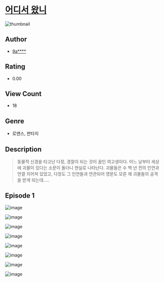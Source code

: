 # [어디서 왔니](https://comic.naver.com/challenge/list?titleId=810289)
![thumbnail](https://image-comic.pstatic.net/user_contents_data/challenge_comic/2023/05/23/upload_3559030320012867633_480x623.jpeg)

## Author
- [9a****](https://comic.naver.com/artistTitle?id=366858)

## Rating
- 0.00

## View Count
- 18

## Genre
- 로맨스, 판타지

## Description
> 동물적 신경을 타고난 다정, 경찰이 되는 것이 꿈인 여고생이다. 어느 날부터 세상에 괴물이 있다는 소문이 돌더니 현실로 나타난다. 괴물들은 수 백 년 전의 인연과 연결 지어져 있었고, 다정도 그 인연들과 연관되어 영문도 모른 채 괴물들의 공격을 받게 되는데.....


## Episode 1
![image](https://image-comic.pstatic.net/user_contents_data/challenge_comic/2023/05/23/366858/upload_3472947351459553892.jpeg)

![image](https://image-comic.pstatic.net/user_contents_data/challenge_comic/2023/05/23/366858/upload_3473172936728524131.jpeg)

![image](https://image-comic.pstatic.net/user_contents_data/challenge_comic/2023/05/23/366858/upload_7149854942166266420.jpeg)

![image](https://image-comic.pstatic.net/user_contents_data/challenge_comic/2023/05/23/366858/upload_3559025922053386851.jpeg)

![image](https://image-comic.pstatic.net/user_contents_data/challenge_comic/2023/05/23/366858/upload_7364569781236687459.jpeg)

![image](https://image-comic.pstatic.net/user_contents_data/challenge_comic/2023/05/23/366858/upload_3486740922428961329.jpeg)

![image](https://image-comic.pstatic.net/user_contents_data/challenge_comic/2023/05/23/366858/upload_7004565484144374073.jpeg)

![image](https://image-comic.pstatic.net/user_contents_data/challenge_comic/2023/05/23/366858/upload_7162243169721332785.jpeg)
